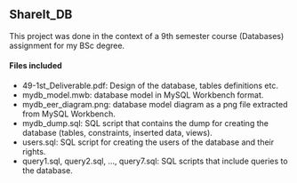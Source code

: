 ## ShareIt_DB

This project was done in the context of a 9th semester course (Databases) assignment for my BSc degree.

#### Files included

- 49-1st_Deliverable.pdf: Design of the database, tables definitions etc.
- mydb_model.mwb: database model in MySQL Workbench format.
- mydb_eer_diagram.png: database model diagram as a png file extracted from MySQL Workbench.
- mydb_dump.sql: SQL script that contains the dump for creating the database (tables, constraints, inserted data, views).
- users.sql: SQL script for creating the users of the database and their rights.
- query1.sql, query2.sql, ..., query7.sql: SQL scripts that include queries to the database.

